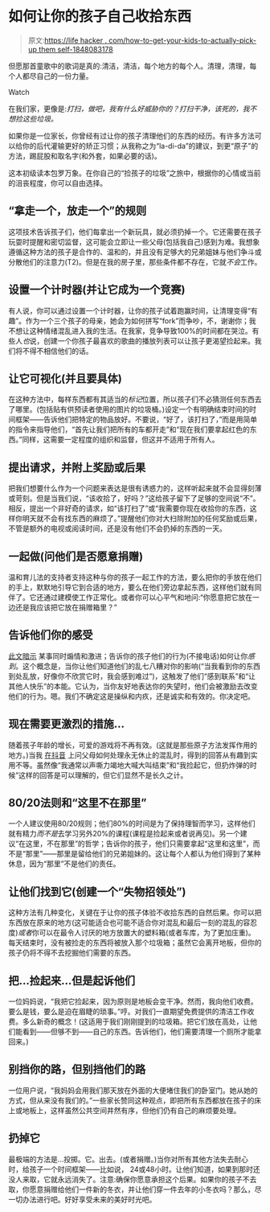 # 如何让你的孩子自己收拾东西

> 原文:[https://life hacker . com/how-to-get-your-kids-to-actually-pick-up them self-1848083178](https://lifehacker.com/how-to-get-your-kids-to-actually-pick-up-after-themselv-1848083178)

但愿那首童歌中的歌词是真的:清洁，清洁，每个地方的每个人。清理，清理，每个人都尽自己的一份力量。

Watch

在我们家，更像是:*打扫，做吧，我有什么好威胁你的？打扫干净，该死的，我不想捡这些垃圾。*

如果你是一位家长，你曾经有过让你的孩子清理他们的东西的经历。有许多方法可以给你的后代灌输更好的矫正习惯；从我称之为“la-di-da”的建议，到更“原子”的方法，踢屁股和取名字(和外套，如果必要的话)。

这本初级读本包罗万象。在你自己的“捡孩子的垃圾”之旅中，根据你的心情或当前的沮丧程度，你可以自由选择。

## “拿走一个，放走一个”的规则

这项技术告诉孩子们，他们每拿出一个新玩具，就必须扔掉一个。它还需要在孩子玩耍时提醒和密切监督，这可能会立即让一些父母(包括我自己)感到为难。我想象遵循这种方法的孩子是合作的、温和的，并且没有足够大的兄弟姐妹与他们争斗或分散他们的注意力(T2)。但是在我的房子里，那些条件都不存在，它就*不会*工作。

## 设置一个计时器(并让它成为一个竞赛)

有人说，你可以通过设置一个计时器，让你的孩子试着跑赢时间，让清理变得“有趣”。作为一个三个孩子的母亲，她会为如何拼写“fork”而争吵，不，谢谢你；我不想让这种情绪混乱进入我的生活。在我家，竞争导致100%的时间都在哭泣。有些人*也*说，创建一个你孩子最喜欢的歌曲的播放列表可以让孩子更渴望捡起来。我们将不得不相信他们的话。

## 让它可视化(并且要具体)

在这种方法中，每样东西都有其适当的*标记*位置，所以孩子们不必猜测任何东西去了哪里。(包括贴有供预读者使用的图片的垃圾桶。)设定一个有明确结束时间的时间框架——告诉他们把特定的物品放好。不要说，“好了，该打扫了，”而是用简单的指令来指导他们，“首先让我们把所有的车都开走”和“现在我们要拿起红色的东西。”同样，这需要一定程度的组织和监督，但这并不适用于所有人。

## 提出请求，并附上奖励或后果

把我们想要什么作为一个问题来表达是很有诱惑力的，这样听起来就不会显得刻薄或苛刻。但是当我们说，“该收拾了，好吗？”这给孩子留下了足够的空间说“不”。相反，提出一个非好奇的请求，如“该打扫了”或“我需要你现在收拾你的东西，这样你明天就不会有找东西的麻烦了。”提醒他们你对大扫除附加的任何奖励或后果，不管是额外的电视或阅读时间，还是没有他们不会扔掉的东西的一天。

## 一起做(问他们是否愿意捐赠)

温和育儿法的支持者支持这种与你的孩子一起工作的方法，要么把你的手放在他们的手上，默默地引导它到合适的地方，要么在他们旁边拿起东西，这样他们就有同伴了。它还通过建模使工作正常化。或者你可以心平气和地问:“你愿意把它放在一边还是我应该把它放在捐赠箱里？”

## 告诉他们你的感受

[此文暗示](https://www.noguiltmom.com/get-kids-pick-up-after-themselves/) 某事同时煽情和激进；告诉你的孩子他们的行为(不接电话)如何让你*感到*。这个概念是，当你让他们知道他们的乱七八糟对你的影响(“当我看到你的东西到处乱放，好像你不欣赏它时，我会感到难过”)，这触发了他们“感到联系”和“让其他人快乐”的本能。它认为，当你友好地表达你的失望时，他们会被激励去改变他们的行为。嗯。我们不确定这是操纵和内疚，还是诚实和有效的。你决定吧。

## 现在需要更激烈的措施...

随着孩子年龄的增长，可爱的游戏将不再有效。(这就是那些原子方法发挥作用的地方。)当我 [在抖音](https://www.tiktok.com/@momthoughts/video/7030603987124620550?is_copy_url=1&is_from_webapp=v1) 上问父母如何处理永无休止的混乱时，得到的回答从有趣到实用不等。虽然像“我通常以声嘶力竭地大喊大叫结束”和“我捡起它，但扔炸弹的时候”这样的回答是可以理解的，但它们显然不是长久之计。

## 80/20法则和“这里不在那里”

一个人建议使用80/20规则；他们80%的时间是为了保持理智而学习，这样他们就有精力*而不是*去学习另外20%的课程(课程是捡起来或者说再见)。另一个建议“在这里，不在那里”的哲学；告诉你的孩子，他们只需要拿起“这里和这里”，而不是“那里”——那里是留给他们的兄弟姐妹的。这让每个人都认为他们得到了某种休息，因为“那里”不是他们的责任。

## 让他们找到它(创建一个“失物招领处”)

这种方法有几种变化，关键在于让你的孩子体验不收拾东西的自然后果。你可以把东西放在原来的地方(这可能适合也可能不适合你对混乱和最后一刻的混乱的容忍度)*或者*你可以在最令人讨厌的地方放置大的塑料箱(或者车库，为了更加庄重)。每天结束时，没有被捡走的东西将被放入那个垃圾箱；虽然它会离开地板，但你的孩子仍将不得不去挖掘他们需要的东西。

## 把...捡起来...但是起诉他们

一位妈妈说，“我把它捡起来，因为原则是地板会变干净。然而，我向他们收费。要么是钱，要么是迫在眉睫的琐事。”哼。对我们一直期望免费提供的清洁工作收费。多么新奇的概念！(这适用于我们刚刚提到的垃圾箱。把它们放在高处，让他们能看到——但够不到——自己的东西。告诉他们，他们需要清理一个厕所才能拿回来。)

## 别挡你的路，但别挡他们的路

一位用户说，“我妈妈会用我们那天放在外面的大便堵住我们的卧室门。她从她的方式，但从来没有我们的。”一些家长赞同这种观点，即把所有东西都放在孩子的床上或地板上，这样虽然公共空间井然有序，但他们仍有自己的麻烦要处理。

## 扔掉它

最极端的方法是...投掷。它。出去。(或者捐赠。)当你对所有其他方法失去耐心时，给孩子一个时间框架——比如说， 24或48小时。让他们知道，如果到那时还没人来取，它就永远消失了。注意:确保你愿意承担这个后果。如果你的孩子不去取，你愿意捐赠给他们一件新的冬衣，并让他们穿一件去年的小冬衣吗？那么，尽一切办法进行吧。好好享受未来的美好时光吧。
